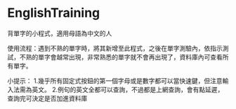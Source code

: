 # EnglishTraining
背單字的小程式，適用母語為中文的人

使用流程：遇到不熟的單字時，將其新增至此程式，之後在單字測驗內，依指示測試，不熟的單字會越常出現，非常熟悉的單字就不會再出現了，資料庫內可查看所有單字。

小提示：
1.幾乎所有固定式按鈕的第一個字母或是數字都可以當快速鍵，但注意輸入法需為英文。
2.例句的英文全都可以查詢，不過都是上網查詢，會有點延遲，查詢完可決定是否加進資料庫
